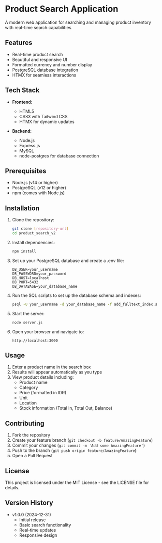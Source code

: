 # Product Search Application

A modern web application for searching and managing product inventory with real-time search capabilities.

## Features

- Real-time product search
- Beautiful and responsive UI
- Formatted currency and number display
- PostgreSQL database integration
- HTMX for seamless interactions

## Tech Stack

- **Frontend:**
  - HTML5
  - CSS3 with Tailwind CSS
  - HTMX for dynamic updates

- **Backend:**
  - Node.js
  - Express.js
  - MySQL
  - node-postgres for database connection

## Prerequisites

- Node.js (v14 or higher)
- PostgreSQL (v12 or higher)
- npm (comes with Node.js)

## Installation

1. Clone the repository:
   ```bash
   git clone [repository-url]
   cd product_search_v2
   ```

2. Install dependencies:
   ```bash
   npm install
   ```

3. Set up your PostgreSQL database and create a .env file:
   ```env
   DB_USER=your_username
   DB_PASSWORD=your_password
   DB_HOST=localhost
   DB_PORT=5432
   DB_DATABASE=your_database_name
   ```

4. Run the SQL scripts to set up the database schema and indexes:
   ```bash
   psql -U your_username -d your_database_name -f add_fulltext_index.sql
   ```

5. Start the server:
   ```bash
   node server.js
   ```

6. Open your browser and navigate to:
   ```
   http://localhost:3000
   ```

## Usage

1. Enter a product name in the search box
2. Results will appear automatically as you type
3. View product details including:
   - Product name
   - Category
   - Price (formatted in IDR)
   - Unit
   - Location
   - Stock information (Total In, Total Out, Balance)

## Contributing

1. Fork the repository
2. Create your feature branch (`git checkout -b feature/AmazingFeature`)
3. Commit your changes (`git commit -m 'Add some AmazingFeature'`)
4. Push to the branch (`git push origin feature/AmazingFeature`)
5. Open a Pull Request

## License

This project is licensed under the MIT License - see the LICENSE file for details.

## Version History

- v1.0.0 (2024-12-31)
  - Initial release
  - Basic search functionality
  - Real-time updates
  - Responsive design
